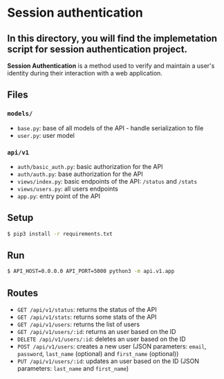 # Session authentication
In this directory, you will find the implemetation script for session authentication project.
---
**Session Authentication** is a method used to verify and maintain a user's identity during their interaction with a web application.

## Files

### `models/`

- `base.py`: base of all models of the API - handle serialization to file
- `user.py`: user model

### `api/v1`
- `auth/basic_auth.py`: basic authorization for the API
- `auth/auth.py`: base authorization for the API
- `views/index.py`: basic endpoints of the API: `/status` and `/stats`
- `views/users.py`: all users endpoints
- `app.py`: entry point of the API


## Setup

```bash
$ pip3 install -r requirements.txt
```


## Run

```bash
$ API_HOST=0.0.0.0 API_PORT=5000 python3 -m api.v1.app
```


## Routes

- `GET /api/v1/status`: returns the status of the API
- `GET /api/v1/stats`: returns some stats of the API
- `GET /api/v1/users`: returns the list of users
- `GET /api/v1/users/:id`: returns an user based on the ID
- `DELETE /api/v1/users/:id`: deletes an user based on the ID
- `POST /api/v1/users`: creates a new user (JSON parameters: `email`, `password`, `last_name` (optional) and `first_name` (optional))
- `PUT /api/v1/users/:id`: updates an user based on the ID (JSON parameters: `last_name` and `first_name`)





